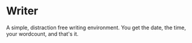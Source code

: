 # Writer
A simple, distraction free writing environment. You get the date, the time, your wordcount, and that's it.
